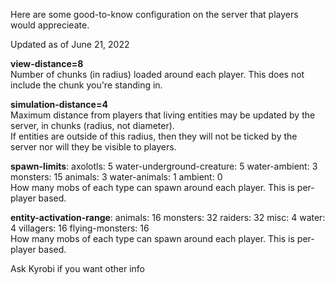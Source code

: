 Here are some good-to-know configuration on the server that players would apprecieate.

Updated as of June 21, 2022

**view-distance=8**
<br />Number of chunks (in radius) loaded around each player. This does not include the chunk you're standing in.

**simulation-distance=4**
<br />Maximum distance from players that living entities may be updated by the server, in chunks (radius, not diameter).
<br />If entities are outside of this radius, then they will not be ticked by the server nor will they be visible to players.

**spawn-limits**:
  axolotls: 5
  water-underground-creature: 5
  water-ambient: 3
  monsters: 15
  animals: 3
  water-animals: 1
  ambient: 0
<br />How many mobs of each type can spawn around each player. This is per-player based.


**entity-activation-range**:
      animals: 16
      monsters: 32
      raiders: 32
      misc: 4
      water: 4
      villagers: 16
      flying-monsters: 16
<br />How many mobs of each type can spawn around each player. This is per-player based.


Ask Kyrobi if you want other info
